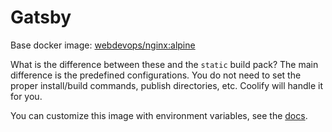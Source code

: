 # Gatsby
Base docker image: [webdevops/nginx:alpine](https://hub.docker.com/r/webdevops/nginx)

What is the difference between these and the `static` build pack? The main difference is the predefined configurations. You do not need to set the proper install/build commands, publish directories, etc. Coolify will handle it for you.

You can customize this image with environment variables, see the [docs](https://dockerfile.readthedocs.io/en/latest/content/DockerImages/dockerfiles/nginx.html).